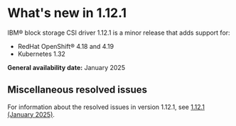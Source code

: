 # What's new in 1.12.1

IBM® block storage CSI driver 1.12.1 is a minor release that adds support for:

- RedHat OpenShift® 4.18 and 4.19
- Kubernetes 1.32

**General availability date:** January 2025

## Miscellaneous resolved issues

For information about the resolved issues in version 1.12.1, see [1.12.1 (January 2025)](changelog_1.12.1.md).
